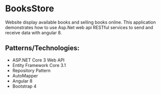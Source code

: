 # BooksStore
Website display available books and selling books online. This application demonstrates how to use Asp.Net web api RESTful services to send and receive data with angular 8.

## Patterns/Technologies:</h1>
* ASP.NET Core 3 Web API
* Entity Framework Core 3.1
* Repository Pattern
* AutoMapper
* Angular 8
* Bootstrap 4

